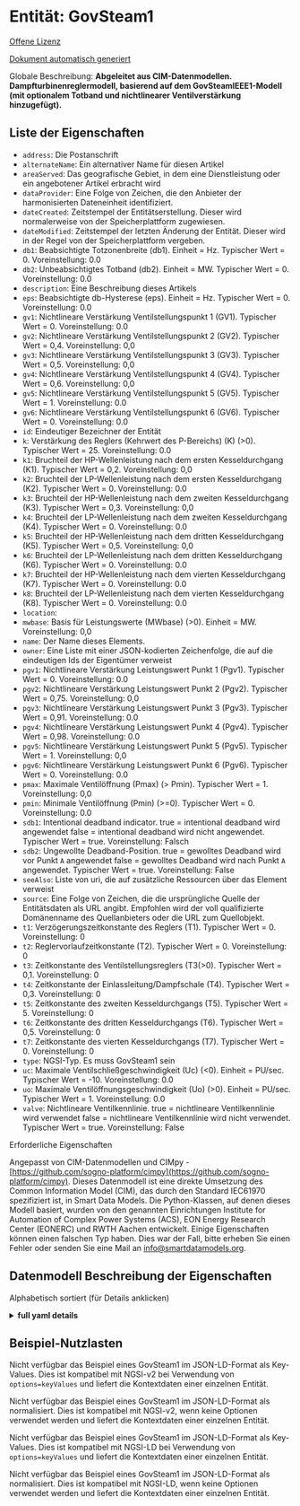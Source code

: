 Entität: GovSteam1  
==================  
[Offene Lizenz](https://github.com/smart-data-models//dataModel.EnergyCIM/blob/master/GovSteam1/LICENSE.md)  
[Dokument automatisch generiert](https://docs.google.com/presentation/d/e/2PACX-1vTs-Ng5dIAwkg91oTTUdt8ua7woBXhPnwavZ0FxgR8BsAI_Ek3C5q97Nd94HS8KhP-r_quD4H0fgyt3/pub?start=false&loop=false&delayms=3000#slide=id.gb715ace035_0_60)  
Globale Beschreibung: **Abgeleitet aus CIM-Datenmodellen. Dampfturbinenreglermodell, basierend auf dem GovSteamIEEE1-Modell (mit optionalem Totband und nichtlinearer Ventilverstärkung hinzugefügt).**  

## Liste der Eigenschaften  

- `address`: Die Postanschrift  - `alternateName`: Ein alternativer Name für diesen Artikel  - `areaServed`: Das geografische Gebiet, in dem eine Dienstleistung oder ein angebotener Artikel erbracht wird  - `dataProvider`: Eine Folge von Zeichen, die den Anbieter der harmonisierten Dateneinheit identifiziert.  - `dateCreated`: Zeitstempel der Entitätserstellung. Dieser wird normalerweise von der Speicherplattform zugewiesen.  - `dateModified`: Zeitstempel der letzten Änderung der Entität. Dieser wird in der Regel von der Speicherplattform vergeben.  - `db1`: Beabsichtigte Totzonenbreite (db1).  Einheit = Hz.  Typischer Wert = 0. Voreinstellung: 0.0  - `db2`: Unbeabsichtigtes Totband (db2).  Einheit = MW.  Typischer Wert = 0. Voreinstellung: 0.0  - `description`: Eine Beschreibung dieses Artikels  - `eps`: Beabsichtigte db-Hysterese (eps).  Einheit = Hz.  Typischer Wert = 0. Voreinstellung: 0.0  - `gv1`: Nichtlineare Verstärkung Ventilstellungspunkt 1 (GV1).  Typischer Wert = 0. Voreinstellung: 0.0  - `gv2`: Nichtlineare Verstärkung Ventilstellungspunkt 2 (GV2).  Typischer Wert = 0,4. Voreinstellung: 0,0  - `gv3`: Nichtlineare Verstärkung Ventilstellungspunkt 3 (GV3).  Typischer Wert = 0,5. Voreinstellung: 0,0  - `gv4`: Nichtlineare Verstärkung Ventilstellungspunkt 4 (GV4).  Typischer Wert = 0,6. Voreinstellung: 0,0  - `gv5`: Nichtlineare Verstärkung Ventilstellungspunkt 5 (GV5).  Typischer Wert = 1. Voreinstellung: 0.0  - `gv6`: Nichtlineare Verstärkung Ventilstellungspunkt 6 (GV6).  Typischer Wert = 0. Voreinstellung: 0.0  - `id`: Eindeutiger Bezeichner der Entität  - `k`: Verstärkung des Reglers (Kehrwert des P-Bereichs) (K) (>0).  Typischer Wert = 25. Voreinstellung: 0.0  - `k1`: Bruchteil der HP-Wellenleistung nach dem ersten Kesseldurchgang (K1).  Typischer Wert = 0,2. Voreinstellung: 0,0  - `k2`: Bruchteil der LP-Wellenleistung nach dem ersten Kesseldurchgang (K2).  Typischer Wert = 0. Voreinstellung: 0.0  - `k3`: Bruchteil der HP-Wellenleistung nach dem zweiten Kesseldurchgang (K3).  Typischer Wert = 0,3. Voreinstellung: 0,0  - `k4`: Bruchteil der LP-Wellenleistung nach dem zweiten Kesseldurchgang (K4).  Typischer Wert = 0. Voreinstellung: 0.0  - `k5`: Bruchteil der HP-Wellenleistung nach dem dritten Kesseldurchgang (K5).  Typischer Wert = 0,5. Voreinstellung: 0,0  - `k6`: Bruchteil der LP-Wellenleistung nach dem dritten Kesseldurchgang (K6).  Typischer Wert = 0. Voreinstellung: 0.0  - `k7`: Bruchteil der HP-Wellenleistung nach dem vierten Kesseldurchgang (K7).  Typischer Wert = 0. Voreinstellung: 0.0  - `k8`: Bruchteil der LP-Wellenleistung nach dem vierten Kesseldurchgang (K8).  Typischer Wert = 0. Voreinstellung: 0.0  - `location`:   - `mwbase`: Basis für Leistungswerte (MWbase) (>0).  Einheit = MW. Voreinstellung: 0,0  - `name`: Der Name dieses Elements.  - `owner`: Eine Liste mit einer JSON-kodierten Zeichenfolge, die auf die eindeutigen Ids der Eigentümer verweist  - `pgv1`: Nichtlineare Verstärkung Leistungswert Punkt 1 (Pgv1).  Typischer Wert = 0. Voreinstellung: 0.0  - `pgv2`: Nichtlineare Verstärkung Leistungswert Punkt 2 (Pgv2).  Typischer Wert = 0,75. Voreinstellung: 0,0  - `pgv3`: Nichtlineare Verstärkung Leistungswert Punkt 3 (Pgv3).  Typischer Wert = 0,91. Voreinstellung: 0.0  - `pgv4`: Nichtlineare Verstärkung Leistungswert Punkt 4 (Pgv4).  Typischer Wert = 0,98. Voreinstellung: 0.0  - `pgv5`: Nichtlineare Verstärkung Leistungswert Punkt 5 (Pgv5).  Typischer Wert = 1. Voreinstellung: 0,0  - `pgv6`: Nichtlineare Verstärkung Leistungswert Punkt 6 (Pgv6).  Typischer Wert = 0. Voreinstellung: 0.0  - `pmax`: Maximale Ventilöffnung (Pmax) (> Pmin).  Typischer Wert = 1. Voreinstellung: 0,0  - `pmin`: Minimale Ventilöffnung (Pmin) (>=0).  Typischer Wert = 0. Voreinstellung: 0.0  - `sdb1`: Intentional deadband indicator. true = intentional deadband wird angewendet false = intentional deadband wird nicht angewendet. Typischer Wert = true. Voreinstellung: Falsch  - `sdb2`: Ungewollte Deadband-Position. true = gewolltes Deadband wird vor Punkt `A` angewendet false = gewolltes Deadband wird nach Punkt `A` angewendet. Typischer Wert = true. Voreinstellung: False  - `seeAlso`: Liste von uri, die auf zusätzliche Ressourcen über das Element verweist  - `source`: Eine Folge von Zeichen, die die ursprüngliche Quelle der Entitätsdaten als URL angibt. Empfohlen wird der voll qualifizierte Domänenname des Quellanbieters oder die URL zum Quellobjekt.  - `t1`: Verzögerungszeitkonstante des Reglers (T1).  Typischer Wert = 0. Voreinstellung: 0  - `t2`: Reglervorlaufzeitkonstante (T2).  Typischer Wert = 0. Voreinstellung: 0  - `t3`: Zeitkonstante des Ventilstellungsreglers (T3(>0).  Typischer Wert = 0,1. Voreinstellung: 0  - `t4`: Zeitkonstante der Einlassleitung/Dampfschale (T4).  Typischer Wert = 0,3. Voreinstellung: 0  - `t5`: Zeitkonstante des zweiten Kesseldurchgangs (T5).  Typischer Wert = 5. Voreinstellung: 0  - `t6`: Zeitkonstante des dritten Kesseldurchgangs (T6).  Typischer Wert = 0,5. Voreinstellung: 0  - `t7`: Zeitkonstante des vierten Kesseldurchgangs (T7).  Typischer Wert = 0. Voreinstellung: 0  - `type`: NGSI-Typ. Es muss GovSteam1 sein  - `uc`: Maximale Ventilschließgeschwindigkeit (Uc) (<0).  Einheit = PU/sec.  Typischer Wert = -10. Voreinstellung: 0.0  - `uo`: Maximale Ventilöffnungsgeschwindigkeit (Uo) (>0).  Einheit = PU/sec.  Typischer Wert = 1. Voreinstellung: 0.0  - `valve`: Nichtlineare Ventilkennlinie. true = nichtlineare Ventilkennlinie wird verwendet false = nichtlineare Ventilkennlinie wird nicht verwendet. Typischer Wert = true. Voreinstellung: False    
Erforderliche Eigenschaften  
Angepasst von CIM-Datenmodellen und CIMpy - [https://github.com/sogno-platform/cimpy](https://github.com/sogno-platform/cimpy). Dieses Datenmodell ist eine direkte Umsetzung des Common Information Model (CIM), das durch den Standard IEC61970 spezifiziert ist, in Smart Data Models. Die Python-Klassen, auf denen dieses Modell basiert, wurden von den genannten Einrichtungen Institute for Automation of Complex Power Systems (ACS), EON Energy Research Center (EONERC) und RWTH Aachen entwickelt. Einige Eigenschaften können einen falschen Typ haben. Dies war der Fall, bitte erheben Sie einen Fehler oder senden Sie eine Mail an info@smartdatamodels.org.  
## Datenmodell Beschreibung der Eigenschaften  
Alphabetisch sortiert (für Details anklicken)  
<details><summary><strong>full yaml details</strong></summary>    
```yaml  
GovSteam1:    
  description: 'Adapted from CIM data models. Steam turbine governor model, based on the GovSteamIEEE1 model  (with optional deadband and nonlinear valve gain added).'    
  properties:    
    address:    
      description: 'The mailing address'    
      properties:    
        addressCountry:    
          description: 'Property. The country. For example, Spain. Model:''https://schema.org/addressCountry'''    
          type: string    
        addressLocality:    
          description: 'Property. The locality in which the street address is, and which is in the region. Model:''https://schema.org/addressLocality'''    
          type: string    
        addressRegion:    
          description: 'Property. The region in which the locality is, and which is in the country. Model:''https://schema.org/addressRegion'''    
          type: string    
        postOfficeBoxNumber:    
          description: 'Property. The post office box number for PO box addresses. For example, 03578. Model:''https://schema.org/postOfficeBoxNumber'''    
          type: string    
        postalCode:    
          description: 'Property. The postal code. For example, 24004. Model:''https://schema.org/https://schema.org/postalCode'''    
          type: string    
        streetAddress:    
          description: 'Property. The street address. Model:''https://schema.org/streetAddress'''    
          type: string    
      type: Property    
      x-ngsi:    
        model: https://schema.org/address    
    alternateName:    
      description: 'An alternative name for this item'    
      type: Property    
    areaServed:    
      description: 'The geographic area where a service or offered item is provided'    
      type: Property    
      x-ngsi:    
        model: https://schema.org/Text    
    dataProvider:    
      description: 'A sequence of characters identifying the provider of the harmonised data entity.'    
      type: Property    
    dateCreated:    
      description: 'Entity creation timestamp. This will usually be allocated by the storage platform.'    
      format: date-time    
      type: Property    
    dateModified:    
      description: 'Timestamp of the last modification of the entity. This will usually be allocated by the storage platform.'    
      format: date-time    
      type: Property    
    db1:    
      description: 'Intentional deadband width (db1).  Unit = Hz.  Typical Value = 0. Default: 0.0'    
      type: number    
      x-ngsi:    
        model: https://schema.org/Number    
    db2:    
      description: 'Unintentional deadband (db2).  Unit = MW.  Typical Value = 0. Default: 0.0'    
      type: number    
      x-ngsi:    
        model: https://schema.org/Number    
    description:    
      description: 'A description of this item'    
      type: Property    
    eps:    
      description: 'Intentional db hysteresis (eps).  Unit = Hz.  Typical Value = 0. Default: 0.0'    
      type: number    
      x-ngsi:    
        model: https://schema.org/Number    
    gv1:    
      description: 'Nonlinear gain valve position point 1 (GV1).  Typical Value = 0. Default: 0.0'    
      type: number    
      x-ngsi:    
        model: https://schema.org/Number    
    gv2:    
      description: 'Nonlinear gain valve position point 2 (GV2).  Typical Value = 0.4. Default: 0.0'    
      type: number    
      x-ngsi:    
        model: https://schema.org/Number    
    gv3:    
      description: 'Nonlinear gain valve position point 3 (GV3).  Typical Value = 0.5. Default: 0.0'    
      type: number    
      x-ngsi:    
        model: https://schema.org/Number    
    gv4:    
      description: 'Nonlinear gain valve position point 4 (GV4).  Typical Value = 0.6. Default: 0.0'    
      type: number    
      x-ngsi:    
        model: https://schema.org/Number    
    gv5:    
      description: 'Nonlinear gain valve position point 5 (GV5).  Typical Value = 1. Default: 0.0'    
      type: number    
      x-ngsi:    
        model: https://schema.org/Number    
    gv6:    
      description: 'Nonlinear gain valve position point 6 (GV6).  Typical Value = 0. Default: 0.0'    
      type: number    
      x-ngsi:    
        model: https://schema.org/Number    
    id:    
      anyOf: &govsteam1_-_properties_-_owner_-_items_-_anyof    
        - description: 'Property. Identifier format of any NGSI entity'    
          maxLength: 256    
          minLength: 1    
          pattern: ^[\w\-\.\{\}\$\+\*\[\]`|~^@!,:\\]+$    
          type: string    
        - description: 'Property. Identifier format of any NGSI entity'    
          format: uri    
          type: string    
      description: 'Unique identifier of the entity'    
      type: Property    
    k:    
      description: 'Governor gain (reciprocal of droop) (K) (>0).  Typical Value = 25. Default: 0.0'    
      type: number    
      x-ngsi:    
        model: https://schema.org/Number    
    k1:    
      description: 'Fraction of HP shaft power after first boiler pass (K1).  Typical Value = 0.2. Default: 0.0'    
      type: number    
      x-ngsi:    
        model: https://schema.org/Number    
    k2:    
      description: 'Fraction of LP shaft power after first boiler pass (K2).  Typical Value = 0. Default: 0.0'    
      type: number    
      x-ngsi:    
        model: https://schema.org/Number    
    k3:    
      description: 'Fraction of HP shaft power after second boiler pass (K3).  Typical Value = 0.3. Default: 0.0'    
      type: number    
      x-ngsi:    
        model: https://schema.org/Number    
    k4:    
      description: 'Fraction of LP shaft power after second boiler pass (K4).  Typical Value = 0. Default: 0.0'    
      type: number    
      x-ngsi:    
        model: https://schema.org/Number    
    k5:    
      description: 'Fraction of HP shaft power after third boiler pass (K5).  Typical Value = 0.5. Default: 0.0'    
      type: number    
      x-ngsi:    
        model: https://schema.org/Number    
    k6:    
      description: 'Fraction of LP shaft power after third boiler pass (K6).  Typical Value = 0. Default: 0.0'    
      type: number    
      x-ngsi:    
        model: https://schema.org/Number    
    k7:    
      description: 'Fraction of HP shaft power after fourth boiler pass (K7).  Typical Value = 0. Default: 0.0'    
      type: number    
      x-ngsi:    
        model: https://schema.org/Number    
    k8:    
      description: 'Fraction of LP shaft power after fourth boiler pass (K8).  Typical Value = 0. Default: 0.0'    
      type: number    
      x-ngsi:    
        model: https://schema.org/Number    
    location:    
      $id: https://geojson.org/schema/Geometry.json    
      $schema: "http://json-schema.org/draft-07/schema#"    
      oneOf:    
        - properties:    
            bbox:    
              items:    
                type: number    
              minItems: 4    
              type: array    
            coordinates:    
              items:    
                type: number    
              minItems: 2    
              type: array    
            type:    
              enum:    
                - Point    
              type: string    
          required:    
            - type    
            - coordinates    
          title: 'GeoJSON Point'    
          type: object    
        - properties:    
            bbox:    
              items:    
                type: number    
              minItems: 4    
              type: array    
            coordinates:    
              items:    
                items:    
                  type: number    
                minItems: 2    
                type: array    
              minItems: 2    
              type: array    
            type:    
              enum:    
                - LineString    
              type: string    
          required:    
            - type    
            - coordinates    
          title: 'GeoJSON LineString'    
          type: object    
        - properties:    
            bbox:    
              items:    
                type: number    
              minItems: 4    
              type: array    
            coordinates:    
              items:    
                items:    
                  items:    
                    type: number    
                  minItems: 2    
                  type: array    
                minItems: 4    
                type: array    
              type: array    
            type:    
              enum:    
                - Polygon    
              type: string    
          required:    
            - type    
            - coordinates    
          title: 'GeoJSON Polygon'    
          type: object    
        - properties:    
            bbox:    
              items:    
                type: number    
              minItems: 4    
              type: array    
            coordinates:    
              items:    
                items:    
                  type: number    
                minItems: 2    
                type: array    
              type: array    
            type:    
              enum:    
                - MultiPoint    
              type: string    
          required:    
            - type    
            - coordinates    
          title: 'GeoJSON MultiPoint'    
          type: object    
        - properties:    
            bbox:    
              items:    
                type: number    
              minItems: 4    
              type: array    
            coordinates:    
              items:    
                items:    
                  items:    
                    type: number    
                  minItems: 2    
                  type: array    
                minItems: 2    
                type: array    
              type: array    
            type:    
              enum:    
                - MultiLineString    
              type: string    
          required:    
            - type    
            - coordinates    
          title: 'GeoJSON MultiLineString'    
          type: object    
        - properties:    
            bbox:    
              items:    
                type: number    
              minItems: 4    
              type: array    
            coordinates:    
              items:    
                items:    
                  items:    
                    items:    
                      type: number    
                    minItems: 2    
                    type: array    
                  minItems: 4    
                  type: array    
                type: array    
              type: array    
            type:    
              enum:    
                - MultiPolygon    
              type: string    
          required:    
            - type    
            - coordinates    
          title: 'GeoJSON MultiPolygon'    
          type: object    
      title: 'GeoJSON Geometry'    
    mwbase:    
      description: 'Base for power values (MWbase) (>0).  Unit = MW. Default: 0.0'    
      type: number    
      x-ngsi:    
        model: https://schema.org/Number    
    name:    
      description: 'The name of this item.'    
      type: Property    
    owner:    
      description: 'A List containing a JSON encoded sequence of characters referencing the unique Ids of the owner(s)'    
      items:    
        anyOf: *govsteam1_-_properties_-_owner_-_items_-_anyof    
        description: 'Property. Unique identifier of the entity'    
      type: Property    
    pgv1:    
      description: 'Nonlinear gain power value point 1 (Pgv1).  Typical Value = 0. Default: 0.0'    
      type: number    
      x-ngsi:    
        model: https://schema.org/Number    
    pgv2:    
      description: 'Nonlinear gain power value point 2 (Pgv2).  Typical Value = 0.75. Default: 0.0'    
      type: number    
      x-ngsi:    
        model: https://schema.org/Number    
    pgv3:    
      description: 'Nonlinear gain power value point 3 (Pgv3).  Typical Value = 0.91. Default: 0.0'    
      type: number    
      x-ngsi:    
        model: https://schema.org/Number    
    pgv4:    
      description: 'Nonlinear gain power value point 4 (Pgv4).  Typical Value = 0.98. Default: 0.0'    
      type: number    
      x-ngsi:    
        model: https://schema.org/Number    
    pgv5:    
      description: 'Nonlinear gain power value point 5 (Pgv5).  Typical Value = 1. Default: 0.0'    
      type: number    
      x-ngsi:    
        model: https://schema.org/Number    
    pgv6:    
      description: 'Nonlinear gain power value point 6 (Pgv6).  Typical Value = 0. Default: 0.0'    
      type: number    
      x-ngsi:    
        model: https://schema.org/Number    
    pmax:    
      description: 'Maximum valve opening (Pmax) (> Pmin).  Typical Value = 1. Default: 0.0'    
      type: number    
      x-ngsi:    
        model: https://schema.org/Number    
    pmin:    
      description: 'Minimum valve opening (Pmin) (>=0).  Typical Value = 0. Default: 0.0'    
      type: number    
      x-ngsi:    
        model: https://schema.org/Number    
    sdb1:    
      description: 'Intentional deadband indicator. true = intentional deadband is applied false = intentional deadband is not applied. Typical Value = true. Default: False'    
      type: number    
      x-ngsi:    
        model: https://schema.org/Number    
    sdb2:    
      description: 'Unintentional deadband location. true = intentional deadband is applied before point `A` false = intentional deadband is applied after point `A`. Typical Value = true. Default: False'    
      type: number    
      x-ngsi:    
        model: https://schema.org/Number    
    seeAlso:    
      description: 'list of uri pointing to additional resources about the item'    
      oneOf:    
        - items:    
            format: uri    
            type: string    
          minItems: 1    
          type: array    
        - format: uri    
          type: string    
      type: Property    
    source:    
      description: 'A sequence of characters giving the original source of the entity data as a URL. Recommended to be the fully qualified domain name of the source provider, or the URL to the source object.'    
      type: Property    
    t1:    
      description: 'Governor lag time constant (T1).  Typical Value = 0. Default: 0'    
      type: number    
      x-ngsi:    
        model: https://schema.org/Number    
    t2:    
      description: 'Governor lead time constant (T2).  Typical Value = 0. Default: 0'    
      type: number    
      x-ngsi:    
        model: https://schema.org/Number    
    t3:    
      description: 'Valve positioner time constant (T3(>0).  Typical Value = 0.1. Default: 0'    
      type: number    
      x-ngsi:    
        model: https://schema.org/Number    
    t4:    
      description: 'Inlet piping/steam bowl time constant (T4).  Typical Value = 0.3. Default: 0'    
      type: number    
      x-ngsi:    
        model: https://schema.org/Number    
    t5:    
      description: 'Time constant of second boiler pass (T5).  Typical Value = 5. Default: 0'    
      type: number    
      x-ngsi:    
        model: https://schema.org/Number    
    t6:    
      description: 'Time constant of third boiler pass (T6).  Typical Value = 0.5. Default: 0'    
      type: number    
      x-ngsi:    
        model: https://schema.org/Number    
    t7:    
      description: 'Time constant of fourth boiler pass (T7).  Typical Value = 0. Default: 0'    
      type: number    
      x-ngsi:    
        model: https://schema.org/Number    
    type:    
      description: 'NGSI type. It has to be GovSteam1'    
      enum:    
        - GovSteam1    
      type: Property    
    uc:    
      description: 'Maximum valve closing velocity (Uc) (<0).  Unit = PU/sec.  Typical Value = -10. Default: 0.0'    
      type: number    
      x-ngsi:    
        model: https://schema.org/Number    
    uo:    
      description: 'Maximum valve opening velocity (Uo) (>0).  Unit = PU/sec.  Typical Value = 1. Default: 0.0'    
      type: number    
      x-ngsi:    
        model: https://schema.org/Number    
    valve:    
      description: 'Nonlinear valve characteristic. true = nonlinear valve characteristic is used false = nonlinear valve characteristic is not used. Typical Value = true. Default: False'    
      type: number    
      x-ngsi:    
        model: https://schema.org/Number    
  required: []    
  type: object    
```  
</details>    
## Beispiel-Nutzlasten  
Nicht verfügbar das Beispiel eines GovSteam1 im JSON-LD-Format als Key-Values. Dies ist kompatibel mit NGSI-v2 bei Verwendung von `options=keyValues` und liefert die Kontextdaten einer einzelnen Entität.  
Nicht verfügbar das Beispiel eines GovSteam1 im JSON-LD-Format als normalisiert. Dies ist kompatibel mit NGSI-v2, wenn keine Optionen verwendet werden und liefert die Kontextdaten einer einzelnen Entität.  
Nicht verfügbar das Beispiel eines GovSteam1 im JSON-LD-Format als Key-Values. Dies ist kompatibel mit NGSI-LD bei Verwendung von `options=keyValues` und liefert die Kontextdaten einer einzelnen Entität.  
Nicht verfügbar das Beispiel eines GovSteam1 im JSON-LD-Format als normalisiert. Dies ist kompatibel mit NGSI-LD, wenn keine Optionen verwendet werden und liefert die Kontextdaten einer einzelnen Entität.  
